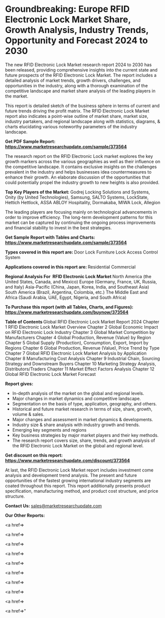 # Groundbreaking: Europe RFID Electronic Lock Market Share, Growth Analysis, Industry Trends, Opportunity and Forecast 2024 to 2030

The new RFID Electronic Lock Market research report 2024 to 2030 has been released, providing comprehensive insights into the current state and future prospects of the RFID Electronic Lock Market. The report includes a detailed analysis of market trends, growth drivers, challenges, and opportunities in the industry, along with a thorough examination of the competitive landscape and market share analysis of the leading players in the market.

This report is detailed sketch of the business sphere in terms of current and future trends driving the profit matrix. The RFID Electronic Lock Market report also indicates a point-wise outline of market share, market size, industry partakers, and regional landscape along with statistics, diagrams, &amp; charts elucidating various noteworthy parameters of the industry landscape.

<strong><b>Get PDF Sample Report: <a href=https://www.marketresearchupdate.com/sample/373564>https://www.marketresearchupdate.com/sample/373564</a></b></strong>

The research report on the RFID Electronic Lock market explores the key growth markers across the various geographies as well as their influence on the competitive landscape. It contains exclusive insights on the challenges prevalent in the industry and helps businesses idea countermeasures to enhance their growth. An elaborate discussion of the opportunities that could potentially propel the industry growth to new heights is also provided.

<strong><b>Top Key Players of the Market:
</b></strong>Godrej Locking Solutions and Systems, Onity (by United Technologies), Samsung, SALTO Systems, LockState, Hettich Hettlock, ASSA ABLOY Hospitality, Dormakaba, MIWA Lock, Allegion<strong><b>
</b></strong>

The leading players are focusing mainly on technological advancements in order to improve efficiency. The long-term development patterns for this market can be captured by continuing the ongoing process improvements and financial stability to invest in the best strategies.

<strong><b>Get Sample Report with Tables and Charts: <a href=https://www.marketresearchupdate.com/sample/373564>https://www.marketresearchupdate.com/sample/373564</a></b></strong>

<strong><b>Types covered in this report are:
</b></strong>Door Lock
Furniture Lock
Access Control System<strong><b>
</b></strong>

<strong><b>Applications covered in this report are:
</b></strong>Residential
Commercial<strong><b>
</b></strong>

<strong><b>Regional Analysis For  RFID Electronic Lock Market</b></strong><strong><b>
</b></strong>North America (the United States, Canada, and Mexico)
Europe (Germany, France, UK, Russia, and Italy)
Asia-Pacific (China, Japan, Korea, India, and Southeast Asia)
South America (Brazil, Argentina, Colombia, etc.)
The Middle East and Africa (Saudi Arabia, UAE, Egypt, Nigeria, and South Africa)

<strong><b>To Purchase this report (with all Tables, Charts, and Figures): <a href=https://www.marketresearchupdate.com/buynow/373564>https://www.marketresearchupdate.com/buynow/373564</a></b></strong>

<strong><b>Table of Contents</b></strong><strong><b>
</b></strong>Global RFID Electronic Lock Market Report 2024
Chapter 1 RFID Electronic Lock Market Overview
Chapter 2 Global Economic Impact on RFID Electronic Lock Industry
Chapter 3 Global Market Competition by Manufacturers
Chapter 4 Global Production, Revenue (Value) by Region
Chapter 5 Global Supply (Production), Consumption, Export, Import by Regions
Chapter 6 Global Production, Revenue (Value), Price Trend by Type
Chapter 7 Global RFID Electronic Lock Market Analysis by Application
Chapter 8 Manufacturing Cost Analysis
Chapter 9 Industrial Chain, Sourcing Strategy and Downstream Buyers
Chapter 10 Marketing Strategy Analysis, Distributors/Traders
Chapter 11 Market Effect Factors Analysis
Chapter 12 Global RFID Electronic Lock Market Forecast

<strong><b>Report gives:</b></strong>

- In-depth analysis of the market on the global and regional levels.
- Major changes in market dynamics and competitive landscape.
- Segmentation on the basis of type, application, geography, and others.
- Historical and future market research in terms of size, share, growth, volume &amp; sales.
- Major changes and assessment in market dynamics &amp; developments.
- Industry size &amp; share analysis with industry growth and trends.
- Emerging key segments and regions
- Key business strategies by major market players and their key methods.
- The research report covers size, share, trends, and growth analysis of the RFID Electronic Lock Market on the global and regional level.

<strong><b>Get discount on this report: <a href=https://www.marketresearchupdate.com/discount/373564>https://www.marketresearchupdate.com/discount/373564</a></b></strong>

At last, the RFID Electronic Lock Market report includes investment come analysis and development trend analysis. The present and future opportunities of the fastest growing international industry segments are coated throughout this report. This report additionally presents product specification, manufacturing method, and product cost structure, and price structure.

<strong><b>Contact Us:
</b></strong>sales@marketresearchupdate.com

<strong>Our Other Reports:</strong>

<a href=></a>

<a href=></a>

<a href=></a>

<a href=></a>

<a href=></a>

<a href=></a>

<a href=></a>

<a href=></a>

<a href=></a>

<a href=></a>"
